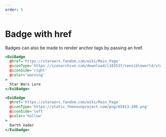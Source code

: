 ```yaml
---
order: 5
---
```


# Badge with href

<EuiText>
  <p>
Badges can also be made to render anchor tags by passing an href.
  </p>
</EuiText>

```hbs template
<EuiBadge
  @href='https://starwars.fandom.com/wiki/Main_Page'
  @iconType='https://iconarchive.com/download/i103537/sensibleworld/starwars/Death-Star.ico'
  @iconSide='right'
  @color='warning'
>
  Star Wars Lore
</EuiBadge>

<EuiBadge
  @href='https://starwars.fandom.com/wiki/Main_Page'
  @iconType='https://static.thenounproject.com/png/65913-200.png'
  @iconSide='left'
  @color='hollow'
>
  Darth Vader
</EuiBadge>
```
